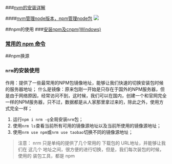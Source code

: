 ###[nvm的安装详解](https://mp.weixin.qq.com/s?__biz=MzA4MTg4MDI5OQ==&mid=2456038545&idx=1&sn=41f4d090c1fa18c10a224eeeeccd8771&chksm=881eb915bf69300368e17f28ef4bd11c8846a44bb07392ae784e19f08f2bed862c255cecd50e&mpshare=1&scene=1&srcid=1212W3pP488gFWMucwBzpvuv&pass_ticket=nh4oRlJ5XQDdW7RkRbYiDfZ7EfL9%2F0qOFWiyYrH%2FYs%2BMeee1WIF1bfHjdI3p86yi#rd)

####[nvm管理node版本，npm管理node包](https://www.jianshu.com/p/a1b797b25bc7)
![](https://upload-images.jianshu.io/upload_images/9249356-ea70f8769fa052bf.png?imageMogr2/auto-orient/strip%7CimageView2/2/w/1240)

##npm的使用
###[安装npm及cnpm(Windows)](https://www.cnblogs.com/liaojie970/p/9296177.html)
### [常用的 npm 命令](https://segmentfault.com/a/1190000007683367)

##npm换源


### `nrm`的安装使用
作用：提供了一些最常用的NPM包镜像地址，能够让我们快速的切换安装包时候的服务器地址；
什么是镜像：原来包刚一开始是只存在于国外的NPM服务器，但是由于网络原因，经常访问不到，这时候，我们可以在国内，创建一个和官网完全一样的NPM服务器，只不过，数据都是从人家那里拿过来的，除此之外，使用方式完全一样；
1. 运行`npm i nrm -g`全局安装`nrm`包；
2. 使用`nrm ls`查看当前所有可用的镜像源地址以及当前所使用的镜像源地址；
3. 使用`nrm use npm`或`nrm use taobao`切换不同的镜像源地址；

> 注意： nrm 只是单纯的提供了几个常用的 下载包的 URL地址，并能够让我们在 这几个 地址之间，很方便的进行切换，但是，我们每次装包的时候，使用的 装包工具，都是  npm 
